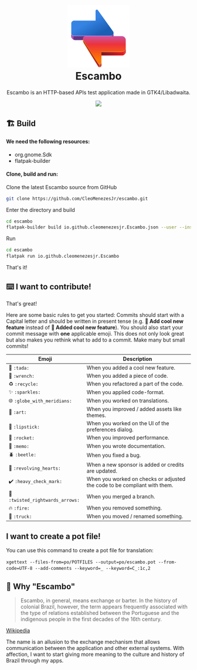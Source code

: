 <h1 align="center">
  <img src="data/icons/hicolor/scalable/apps/io.github.cleomenezesjr.Escambo.svg" alt="Escambo" height="170"/>
  <br>
  Escambo
</h1>

<p align="center">Escambo is an HTTP-based APIs test application made in GTK4/Libadwaita.</p>

<p align="center">
  <img src ="data/screenshots/escambo-dark.png" /></a>
</p>

## 🏗️ Build

#### We need the following resources:

- org.gnome.Sdk
- flatpak-builder

#### Clone, build and run:

Clone the latest Escambo source from GitHub

```bash
git clone https://github.com/CleoMenezesJr/escambo.git
```

Enter the directory and build

```bash
cd escambo
flatpak-builder build io.github.cleomenezesjr.Escambo.json --user --install --force-clean
```

Run

```bash
cd escambo
flatpak run io.github.cleomenezesjr.Escambo
```

That's it!

## ⌨️ I want to contribute!

That's great!

Here are some basic rules to get you started:
Commits should start with a Capital letter and should be written in present tense (e.g. **:tada: Add cool new feature** instead of **:tada: Added cool new feature**).
You should also start your commit message with **one** applicable emoji.
This does not only look great but also makes you rethink what to add to a commit. Make many but small commits!

| Emoji                                                     | Description                                                               |
| --------------------------------------------------------- | ------------------------------------------------------------------------- |
| :tada: `:tada:`                                           | When you added a cool new feature.                                        |
| :wrench: `:wrench:`                                       | When you added a piece of code.                                           |
| :recycle: `:recycle:`                                     | When you refactored a part of the code.                                   |
| :sparkles: `:sparkles:`                                   | When you applied code-format.                                             |
| :globe_with_meridians: `:globe_with_meridians:`           | When you worked on translations.                                          |
| :art: `:art:`                                             | When you improved / added assets like themes.                             |
| :lipstick: `:lipstick:`                                   | When you worked on the UI of the preferences dialog.                      |
| :rocket: `:rocket:`                                       | When you improved performance.                                            |
| :memo: `:memo:`                                           | When you wrote documentation.                                             |
| :beetle: `:beetle:`                                       | When you fixed a bug.                                                     |
| :revolving_hearts: `:revolving_hearts:`                   | When a new sponsor is added or credits are updated.                       |
| :heavy_check_mark: `:heavy_check_mark:`                   | When you worked on checks or adjusted the code to be compliant with them. |
| :twisted_rightwards_arrows: `:twisted_rightwards_arrows:` | When you merged a branch.                                                 |
| :fire: `:fire:`                                           | When you removed something.                                               |
| :truck: `:truck:`                                         | When you moved / renamed something.                                       |

## I want to create a pot file!

You can use this command to create a pot file for translation:

`xgettext --files-from=po/POTFILES --output=po/escambo.pot --from-code=UTF-8 --add-comments --keyword=_ --keyword=C_:1c,2`

## 🔄 Why "Escambo"

> Escambo, in general, means exchange or barter.
> In the history of colonial Brazil, however, the term appears frequently associated with the type of relations established between the Portuguese and the indigenous people in the first decades of the 16th century.

[Wikipedia](https://pt.wikipedia.org/wiki/Escambo)

The name is an allusion to the exchange mechanism that allows communication between the application and other external systems.
With affection, I want to start giving more meaning to the culture and history of Brazil through my apps.
